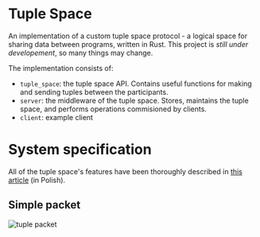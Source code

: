 # Tuple Space
An implementation of a custom tuple space protocol - a logical space for sharing data between programs, written in Rust. This project is _still under developement_, so many things may change.

The implementation consists of:
- `tuple_space`: the tuple space API. Contains useful functions for making and sending tuples between the participants.
- `server`: the middleware of the tuple space. Stores, maintains the tuple space, and performs operations commisioned by clients.
- `client`: example client

# System specification
All of the tuple space's features have been thoroughly described in [this article](https://github.com/julianuziemblo/tuple-space/files/15044712/Julian_Uziemblo_Przestrzen_krotek_Linda_-_realizacja_projektu_Warszawa_2024.pdf) (in Polish). 

## Simple packet
![tuple packet](https://github.com/julianuziemblo/tuple-space/assets/120249104/10361228-ab0d-4616-b290-83ac7aeadc10)
